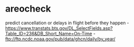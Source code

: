 # areocheck
predict cancellation or delays in flight before they happen
-https://www.transtats.bts.gov/DL_SelectFields.asp?Table_ID=236&DB_Short_Name=On-Time
-ftp://ftp.ncdc.noaa.gov/pub/data/ghcn/daily/by_year/
